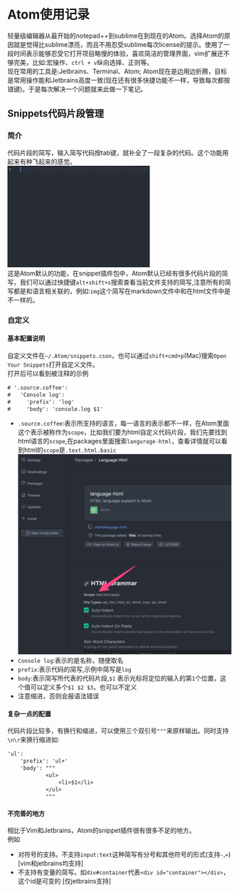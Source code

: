 # Atom使用记录

轻量级编辑器从最开始的notepad++到sublime在到现在的Atom。选择Atom的原因就是觉得比sublime漂亮，而且不用忍受sublime每次license的提示。使用了一段时间表示能够忍受它打开项目略慢的体验，喜欢简洁的管理界面，vim扩展还不够完美，比如:宏操作、`ctrl + v`纵向选择、正则等。   
现在常用的工具是:Jetbrains、Terminal、Atom; Atom现在是边用边折腾，目标是常用操作能和Jetbrains高度一致(现在还有很多快捷功能不一样，导致每次都按错键)。于是每次解决一个问题就来此做一下笔记。  
## Snippets代码片段管理   
### 简介
代码片段的简写，输入简写代码按tab键，就补全了一段复杂的代码。这个功能用起来有种飞起来的感觉。    
![snippet](./snippet.gif)  
这是Atom默认的功能，在snippet插件包中，Atom默认已经有很多代码片段的简写，我们可以通过快捷键`alt+shift+s`搜索查看当前文件支持的简写,注意所有的简写都是和语言相关联的，例如:`img`这个简写在markdown文件中和在html文件中是不一样的。   
### 自定义
#### 基本配置说明
自定义文件在`~/.Atom/snippets.cson`，也可以通过`shift+cmd+p`(Mac)搜索`Open Your Snippets`打开自定义文件。   
打开后可以看到被注释的示例  
```
# '.source.coffee':
#   'Console log':
#     'prefix': 'log'
#     'body': 'console.log $1'
```
* `.source.coffee`:表示所支持的语言，每一语言的表示都不一样，在Atom里面这个表示被称作为`scope`，比如我们要为html自定义代码片段，我们先要找到html语言的`scope`,在packages里面搜索`langurage-html`，查看详情就可以看到html的`scope`是`.text.html.basic`  
![scope](./atom2.png)  
* `Console log`:表示的是名称，随便取名  
* `prefix`:表示代码的简写,示例中简写是`log`  
* `body`:表示简写所代表的代码片段,`$1` 表示光标将定位的输入的第`1`个位置，这个值可以定义多个`$1 $2 $3`，也可以不定义    
* 注意缩进，否则会报语法错误   

#### 复杂一点的配置
代码片段比较多，有换行和缩进，可以使用三个双引号`"""`来原样输出。同时支持`\n\r`来换行缩进如:  
```
'ul':
    'prefix': 'ul+'
    'body': """
            <ul>
                <li>$1</li>
            </ul>
            """
```

#### 不完善的地方
相比于Vim和Jetbrains，Atom的snippet插件很有很多不足的地方。   
例如  
* 对符号的支持。不支持`input:text`这种简写有分号和其他符号的形式(支持`-`,`=`)  [vim和jetbrains均支持]
* 不支持有变量的简写。如`div#container`代表`<div id="container"></div>`，这个id是可变的 [仅jetbrains支持]

